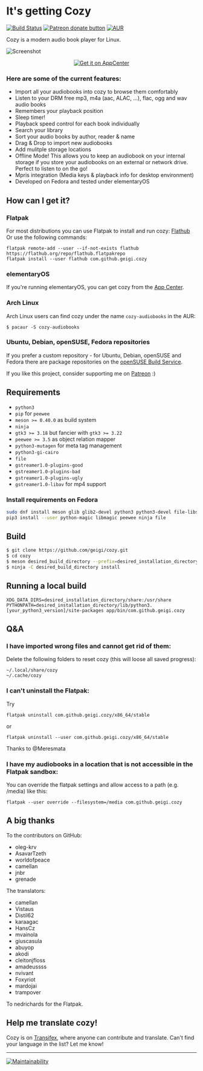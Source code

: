 # It's getting Cozy
[![Build Status](https://travis-ci.org/geigi/cozy.svg?branch=master)](https://travis-ci.org/geigi/cozy)
<span class="badge-patreon"><a href="https://patreon.com/geigi" title="Donate to this project using Patreon"><img src="https://img.shields.io/badge/patreon-donate-yellow.svg" alt="Patreon donate button" /></a></span>
[![AUR](https://img.shields.io/aur/version/yaourt.svg)](https://aur.archlinux.org/packages/cozy-audiobooks/)

Cozy is a modern audio book player for Linux. 

![Screenshot](https://raw.githubusercontent.com/geigi/cozy/img/img/screenshot.png)

<p align="center">
  <a href="https://appcenter.elementary.io/com.github.geigi.cozy">
  <img src="https://appcenter.elementary.io/badge.svg" alt="Get it on AppCenter">
  </a>
</p>

### Here are some of the current features:
- Import all your audiobooks into cozy to browse them comfortably
- Listen to your DRM free mp3, m4a (aac, ALAC, ...), flac, ogg and wav audio books
- Remembers your playback position
- Sleep timer!
- Playback speed control for each book individually
- Search your library
- Sort your audio books by author, reader & name
- Drag & Drop to import new audiobooks
- Add mulitple storage locations
- Offline Mode! This allows you to keep an audiobook on your internal storage if you store your audiobooks on an external or network drive. Perfect to listen to on the go!
- Mpris integration (Media keys & playback info for desktop environment)
- Developed on Fedora and tested under elementaryOS

## How can I get it?
### Flatpak
For most distributions you can use Flatpak to install and run cozy: <a href="https://flathub.org/repo/appstream/com.github.geigi.cozy.flatpakref">Flathub</a>
Or use the following commands:
```
flatpak remote-add --user --if-not-exists flathub https://flathub.org/repo/flathub.flatpakrepo
flatpak install --user flathub com.github.geigi.cozy
```

### elementaryOS
If you're running elementaryOS, you can get cozy from the <a href="https://appcenter.elementary.io/com.github.geigi.cozy">App Center</a>.

### Arch Linux
Arch Linux users can find cozy under the name `cozy-audiobooks` in the AUR:
```
$ pacaur -S cozy-audiobooks
```

### Ubuntu, Debian, openSUSE, Fedora repositories
If you prefer a custom repository - for Ubuntu, Debian, openSUSE and Fedora there are package repositories on the <a href="https://software.opensuse.org//download.html?project=home%3Ageigi&package=com.github.geigi.cozy">openSUSE Build Service</a>.

If you like this project, consider supporting me on <a href="https://www.patreon.com/bePatron?u=8147127"> Patreon</a> :)

## Requirements
- `python3`
- `pip` for `peewee`
- `meson >= 0.40.0` as build system
- `ninja`
- `gtk3 >= 3.18` but fancier with `gtk3 >= 3.22`
- `peewee >= 3.5` as object relation mapper
- `python3-mutagen` for meta tag management
- `python3-gi-cairo`
- `file`
- `gstreamer1.0-plugins-good`
- `gstreamer1.0-plugins-bad`
- `gstreamer1.0-plugins-ugly`
- `gstreamer1.0-libav` for mp4 support

### Install requirements on Fedora
```bash
sudo dnf install meson glib glib2-devel python3 python3-devel file-libs python3-magic python3-mutagen gtk3 ghc-magic-devel python3-gstreamer1 gstreamer1-plugins-good gstreamer1-plugins-good-gtk gstreamer1-libav
pip3 install --user python-magic libmagic peewee ninja file
```

## Build
```bash
$ git clone https://github.com/geigi/cozy.git
$ cd cozy
$ meson desired_build_directory --prefix=desired_installation_directory
$ ninja -C desired_build_directory install
```

## Running a local build
```
XDG_DATA_DIRS=desired_installation_directory/share:/usr/share PYTHONPATH=desired_installation_directory/lib/python3.[your_python3_version]/site-packages app/bin/com.github.geigi.cozy
```

## Q&A
### I have imported wrong files and cannot get rid of them:
Delete the following folders to reset cozy (this will loose all saved progress):
```
~/.local/share/cozy
~/.cache/cozy
```


### I can't uninstall the Flatpak:

Try
```
flatpak uninstall com.github.geigi.cozy/x86_64/stable
```
or
```
flatpak uninstall --user com.github.geigi.cozy/x86_64/stable
```
Thanks to @Meresmata

### I have my audiobooks in a location that is not accessible in the Flatpak sandbox:
You can override the flatpak settings and allow access to a path (e.g. /media) like this:
```
flatpak --user override --filesystem=/media com.github.geigi.cozy
```

## A big thanks
To the contributors on GitHub:
- oleg-krv 
- AsavarTzeth
- worldofpeace
- camellan
- jnbr
- grenade

The translators:
- camellan
- Vistaus
- Distil62
- karaagac
- HansCz
- mvainola
- giuscasula
- abuyop
- akodi
- cleitonjfloss
- amadeussss
- nvivant
- Foxyriot
- mardojai
- trampover

To nedrichards for the Flatpak.

## Help me translate cozy!
Cozy is on <a href="https://www.transifex.com/geigi/cozy/"> Transifex</a>, where anyone can contribute and translate. Can't find your language in the list? Let me know!


----
[![Maintainability](https://api.codeclimate.com/v1/badges/fde8cbdff23033adaca2/maintainability)](https://codeclimate.com/github/geigi/cozy/maintainability)
